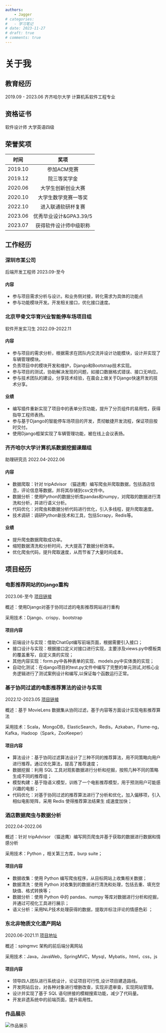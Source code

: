 ```yaml
---
authors: 
    - Jagger
# categories:
#   - 学习笔记
# date: 2023-11-27 
# draft: true
# comments: true
---
```

# 关于我

## 教育经历

2019.09 - 2023.06 齐齐哈尔大学 计算机系软件工程专业

## 资格证书

软件设计师 大学英语四级

## 荣誉奖项

| 时间    |          奖项          |
| ------- | :--------------------: |
| 2019.10 |      参加ACM竞赛       |
| 2019.12 |      院三等奖学金      |
| 2020.06 |   大学生创新创业大赛   |
| 2020.10 |  大学生数学竞赛一等奖  |
| 2022.10 |   进入联通软研杯复赛   |
| 2023.06 | 优秀毕业设计&GPA3.39/5 |
| 2023.07 | 获得软件设计师中级职称 |

## 工作经历


### **深圳市某公司**
<!-- ### **深圳市易宝软件有限公司** -->
后端开发工程师 2023.09-至今
#### 内容
- 参与项目需求分析与设计。和业务侧对接，转化需求为具体的功能点
- 参与功能模块开发。开发相关接口，优化接口速度。


<!-- #### 业绩 -->



### **北京甲骨文华育兴业智能停车场项目组**

软件开发实习生 2022.09-2022.11

#### 内容

- 参与项目的需求分析，根据需求在团队内交流并设计功能模块，设计并实现了车辆管理模块。
- 负责项目中的模块开发和维护，Django和Bootstrap技术实现。
- 参与项目的测试，协助解决发现的问题，如接口数据格式错误、接口无响应。
- 参与技术团队的建设，分享技术经验，在晨会上做关于Django快速开发的技术分享。

#### 业绩

- 编写插件重新实现了项目中的表单分页功能，提升了分页组件的易用性，获得指导工程师表扬。
- 参与基于Django的智能停车场项目的开发，贯彻敏捷开发流程，保证项目按时交付。
- 使用Django框架实现了车辆管理功能，被在线上会议表扬。

### **齐齐哈尔大学计算机系数据挖掘课题组**

助理研究员 2022.04-2022.06

#### 内容

- 数据爬取：针对 tripAdvisor （猫途鹰）编写爬虫并爬取数据，包括酒店信息，评论信息等数据，并将其存储到csv文件中。
- 数据分析：使用Python的数据分析库pandas和numpy，对爬取的数据进行清洗和分析，并进行语义分析。
- 代码优化：对爬虫和数据分析代码进行优化，引入多线程，提升爬取速度。
- 技术调研：调研Python新技术和工具，包括Scrapy，Redis等。

#### 业绩

- 提升爬虫数据爬取成功率。
- 缩短数据清洗和分析时间，大大提高了数据分析效率。
- 优化爬虫代码，提升爬取速度，从而节省了大量时间成本。

## 项目经历

### **电影推荐网站的Django重构**

2023.06-至今
[项目链接](https://github.com/jagger235711/MovieRecommedationWeb)

概述：使用Django对基于协同过滤的电影推荐网站进行重构

采用技术：Django、crispy、bootstrap

#### 项目内容

- 前端设计与实现：借助ChatGpt编写前端页面，根据需要引入接口；
- 接口设计与实现：根据接口定义对接口进行实现，主要涉及views.py中模板类的覆盖重写，自定义类的实现；
- 其他内容实现：form.py中各种表单的实现、models.py中实体类的实现；
- 自动化测试：在django项目的test.py文件中编写了完整的单元测试,对核心业务逻辑进行了测试案例设计和编写,以保证每个函数运行正常。

### **基于协同过滤的电影推荐算法的设计与实现**

2022.12-2023.05
[项目链接](https://github.com/jagger235711/MovieRecommendSystem)

概述：基于 MovieLens 数据集从协同过滤，基于内容等方面设计实现电影推荐算法

采用技术：Scala，MongoDB，ElasticSearch，Redis，Azkaban，Flume-ng，Kafka，Hadoop（Spark，ZooKeeper）

#### 项目内容

- 算法设计：基于协同过滤算法设计了三种不同的推荐算法，用不同策略向用户进行推荐。通过优化算法，提高了推荐速度；
- 数据挖掘：利用 SQL 工具对观影数据进行分析和挖掘，按照几种不同的策略生成不同的推荐组；
- 模型构建：基于隐语义模型，训练了一个电影推荐模型，用于预测用户可能感兴趣的电影；
- 代码优化：对基于协同过滤的推荐算法进行了分析和优化，加入偏移项，引入相似电影矩阵，采用 Redis 使得推荐算法结果生
成速度加快；

### **酒店数据爬虫与数据分析**

2022.04-2022.06

概述：针对 tripAdvisor （猫途鹰）编写网页爬虫并基于获取的数据进行数据和情感分析

采用技术：Python ，相关第三方库，burp suite；

#### 项目内容

- 数据收集：使用 Python 编写爬虫程序，从目标网站上收集相关数据；
- 数据清洗：使用 Python 对收集到的数据进行清洗和处理，包括去重、填充空缺值、格式转换等；
- 数据分析：使用 Python 中的 pandas、numpy 等库对数据进行分析和挖掘，并通过可视化工具进行展示；
- 语义分析：采用NLP技术处理获得的数据，提取并标注评论的情感色彩 ；

### **东北非物质文化遗产网站**

2020.06-2021.11
[项目地址](https://github.com/jagger235711/FY)

概述：spingmvc 架构的前后端分离网站

采用技术：Java，JavaWeb，SpringMVC，Mysql，Mybatis，html，css，js

#### 项目内容

- 领导四人团队进行系统设计，论证项目可行性,设计项目建造路线。
- 开发网站后台，对各种对象进行增删改查，实现非遗审查，实现网站管理。
- 设计并实现了基于 SQL 语句拼接的模糊搜索功能，减少了代码量。
- 开发非遗系统中的前端页面，提升易用性。

### 作品展示

![作品展示](https://cdn.jsdelivr.net/gh/jagger235711/coooool/img/20231105212747.png)
